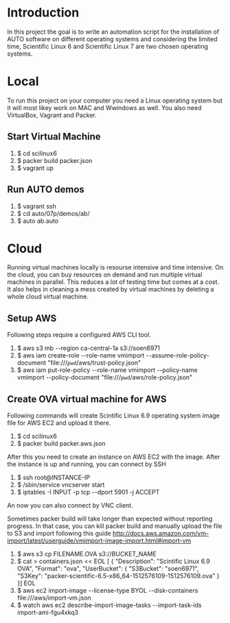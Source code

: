 # Introduction

In this project the goal is to write an automation script for the installation of AUTO software on different operating systems and considering the limited time, Scientific Linux 6 and Scientific Linux 7 are two chosen operating systems.

# Local

To run this project on your computer you need a Linux operating system but it will most likey work on MAC and Wwindows as well. You also need VirtualBox, Vagrant and Packer.

## Start Virtual Machine

1. $ cd scilinux6
2. $ packer build packer.json
3. $ vagrant up

## Run AUTO demos

1. $ vagrant ssh
2. $ cd auto/07p/demos/ab/
3. $ auto ab.auto

# Cloud

Running virtual machines locally is resourse intensive and time intensive. On the cloud, you can buy resources on demand and run multiple virtual machines in parallel. This reduces a lot of testing time but comes at a cost. It also helps in cleaning a mess created by virtual machines by deleting a whole cloud virtual machine.

## Setup AWS

Following steps require a configured AWS CLI tool.

1. $ aws s3 mb --region ca-central-1a s3://soen6971
2. $ aws iam create-role --role-name vmimport --assume-role-policy-document "file:///`pwd`/aws/trust-policy.json"
3. $ aws iam put-role-policy --role-name vmimport --policy-name vmimport --policy-document "file:///`pwd`/aws/role-policy.json"

## Create OVA virtual machine for AWS

Following commands will create Scintific Linux 6.9 operating system image file for AWS EC2 and upload it there.

1. $ cd scilinux6
2. $ packer build packer.aws.json

After this you need to create an instance on AWS EC2 with the image. After the instance is up and running, you can connect by SSH

1. $ ssh root@INSTANCE-IP
2. $ /sbin/service vncserver start
3. $ iptables -I INPUT -p tcp --dport 5901 -j ACCEPT

An now you can also connect by VNC client.

Sometimes packer build will take longer than expected without reporting progress. In that case, you can kill packer build and manually upload the file to S3 and import following this guide http://docs.aws.amazon.com/vm-import/latest/userguide/vmimport-image-import.html#import-vm

1. $ aws s3 cp FILENAME.OVA s3://BUCKET_NAME
2. $ cat > containers.json << EOL
        [
          {
            "Description": "Scintific Linux 6.9 OVA",
            "Format": "ova",
            "UserBucket": {
                "S3Bucket": "soen6971",
                "S3Key": "packer-scientific-6.5-x86_64-1512576109-1512576109.ova"
            }
        }]
     EOL
3. $ aws ec2 import-image --license-type BYOL --disk-containers file:///aws/import-vm.json
4. $ watch aws ec2 describe-import-image-tasks --import-task-ids import-ami-fgu4xkq3

